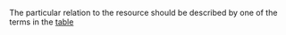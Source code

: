 The particular relation to the resource should be described by one of the terms in the [table](#relation-types)